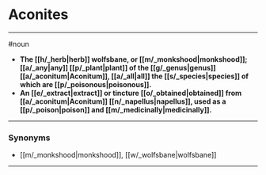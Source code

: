 # Aconites
---
#noun
- **The [[h/_herb|herb]] wolfsbane, or [[m/_monkshood|monkshood]]; [[a/_any|any]] [[p/_plant|plant]] of the [[g/_genus|genus]] [[a/_aconitum|Aconitum]], [[a/_all|all]] the [[s/_species|species]] of which are [[p/_poisonous|poisonous]].**
- **An [[e/_extract|extract]] or tincture [[o/_obtained|obtained]] from [[a/_aconitum|Aconitum]] [[n/_napellus|napellus]], used as a [[p/_poison|poison]] and [[m/_medicinally|medicinally]].**
---
### Synonyms
- [[m/_monkshood|monkshood]], [[w/_wolfsbane|wolfsbane]]
---
